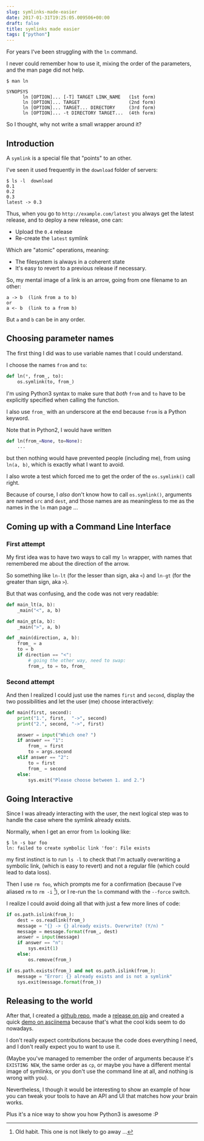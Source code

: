 ```yaml
---
slug: symlinks-made-easier
date: 2017-01-31T19:25:05.009506+00:00
draft: false
title: symlinks made easier
tags: ["python"]
---
```


For years I've been struggling with the `ln` command.

I never could remember how to use it, mixing the order of the parameters,
and the man page did not help.

```console
$ man ln

SYNOPSYS
      ln [OPTION]... [-T] TARGET LINK_NAME   (1st form)
      ln [OPTION]... TARGET                  (2nd form)
      ln [OPTION]... TARGET... DIRECTORY     (3rd form)
      ln [OPTION]... -t DIRECTORY TARGET...  (4th form)
```

So I thought, why not write a small wrapper around it?

<!--more-->

## Introduction

A `symlink` is a special file that "points" to an other.

I've seen it used frequently in the `download` folder of servers:

```console
$ ls -l  download
0.1
0.2
0.3
latest -> 0.3
```

Thus, when you go to `http://example.com/latest` you always get the latest
release, and to deploy a new release, one can:

* Upload the `0.4` release
* Re-create the `latest` symlink

Which are "atomic" operations, meaning:

* The filesystem is always in a coherent state
* It's easy to revert to a previous release if necessary.

So, my mental image of a link is an arrow, going from one filename to an other:


```text
a -> b  (link from a to b)
or
a <- b  (link to a from b)
```

But `a` and `b` can be in any order.

## Choosing parameter names

The first thing I did was to use variable names that I could understand.

I choose the names `from` and `to`:

```python
def ln(*, from_, to):
    os.symlink(to, from_)
```

I'm using Python3 syntax to make sure that *both* `from` and `to` have to be
explicitly specified when calling the function.

I also use `from_` with an underscore at the end because `from` is a Python
keyword.

Note that in Python2, I would have written
```python
def ln(from_=None, to=None):
    ...
```

but then nothing would have prevented people (including me),  from using `ln(a,
b)`, which is exactly what I want to avoid.

I also wrote a test which forced me to get the order of the `os.symlink()` call
right.

Because of course, I _also_ don't know how to call `os.symlink()`,
arguments are named `src` and `dest`, and those names are as meaningless to me
as the names in the `ln` man page ...

## Coming up with a Command Line Interface

### First attempt

My first idea was to have two ways to call my `ln` wrapper, with names that
remembered me about the direction of the arrow.

So something like `ln-lt` (for the lesser than sign, aka `<`) and `ln-gt`
(for the greater than sign, aka `>`).

But that was confusing, and the code was not very readable:

```python
def main_lt(a, b):
    _main("<", a, b)

def main_gt(a, b):
    _main(">", a, b)

def _main(direction, a, b):
    from_ = a
    to = b
    if direction == "<":
        # going the other way, need to swap:
        from_, to = to, from_
```



### Second attempt

And then I realized I could just use the names `first` and `second`, display the
two possibilities and let the user (me) choose interactively:

```python
def main(first, second):
    print("1.", first,  "->", second)
    print("2.", second, "->", first)

    answer = input("Which one? ")
    if answer == "1":
        from_ = first
        to = args.second
    elif answer == "2":
        to = first
        from_ = second
    else:
        sys.exit("Please choose between 1. and 2.")
```

## Going Interactive

Since I was already interacting with the user, the next logical step was to
handle the case where the symlink already exists.

Normally, when I get an error from `ln` looking like:

```console
$ ln -s bar foo
ln: failed to create symbolic link 'foo': File exists
```

my first instinct is to run `ls -l` to check that I'm actually overwriting a
symbolic link, (which is easy to revert) and not a regular file (which could
lead to data loss).

Then I use `rm foo`, which prompts me for a confirmation (because I've aliased
`rm` to `rm -i` [^1]), or I re-run the `ln` command with the `--force` switch.

I realize I could avoid doing all that with just a few more lines of code:

```python
if os.path.islink(from_):
    dest = os.readlink(from_)
    message = "{} -> {} already exists. Overwrite? (Y/n) "
    message = message.format(from_, dest)
    answer = input(message)
    if answer == "n":
        sys.exit(1)
    else:
        os.remove(from_)

if os.path.exists(from_) and not os.path.islink(from_):
    message = "Error: {} already exists and is not a symlink"
    sys.exit(message.format(from_))
```

## Releasing to the world

After that, I created a [github repo](https://github.com/dmerejkowsky/ln.py),
made a [release on pip](https://pypi.python.org/pypi/ln.py) and created a quick
[demo on asciinema](https://asciinema.org/a/101084)
because that's what the cool kids seem to do nowadays.

I don't really expect contributions because the code does everything I need,
and I don't really expect you to want to use it.

(Maybe you've managed to remember the order of arguments because it's `EXISTING
NEW`, the same order as `cp`, or maybe you have a different mental image of
symlinks, or you don't use the command line at all, and nothing is wrong with
you).

Nevertheless, I though it would be interesting to show an example of how you can
tweak your tools to have an API and UI that matches how *your* brain works.

Plus it's a nice way to show you how Python3 is awesome :P



[^1]: Old habit. This one is not likely to go away ...
